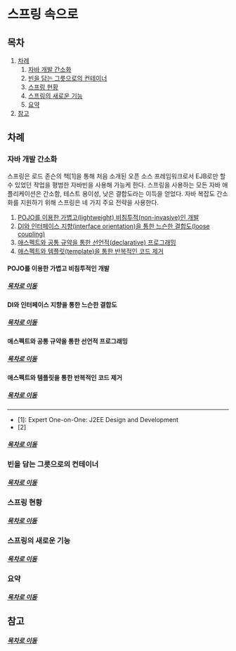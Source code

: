 스프링 속으로
=====
## 목차
1. [차례](#차례)
	1. [자바 개발 간소화](#자바-개발-간소화)
	2. [빈을 담는 그릇으로의 컨테이너](#빈을-담는-그릇으로의-컨테이너)
	3. [스프링 현황](#스프링-현황)
	4. [스프링의 새로운 기능](#스프링의-새로운-기능)
	5. [요약](#요약)
2. [참고](#참고)

## 차례
### 자바 개발 간소화
스프링은 로드 존슨의 책[1]을 통해 처음 소개된 오픈 소스 프레임워크로서 EJB로만 할 수 있었던 작업을 평범한 자바빈을 사용해 가능케 한다. 스프링을 사용하는 모든 자바 애플리케이션은 간소함, 테스트 용이성, 낮은 결합도라는 이득을 얻었다. 자바 복잡도 간소화를 지원하기 위해 스프링은 네 가지 주요 전략을 사용한다.

1. [POJO를 이용한 가볍고(lightweight) 비침투적(non-invasive)인 개발](#POJO를-이용한-가볍고-비침투적인-개발)
2. [DI와 인터페이스 지향(interface orientation)을 통한 느슨한 결합도(loose coupling)](#DI와-인터페이스-지향을-통한-느슨한-결합도)
3. [애스펙트와 공통 규약을 통한 선언적(declarative) 프로그래밍](#애스펙트와-공통-규약을-통한-선언적-프로그래밍)
4. [애스펙트와 템플릿(template)을 통한 반복적인 코드 제거](#애스펙트와-템플릿을-통한-반복적인-코드-제거)

#### POJO를 이용한 가볍고 비침투적인 개발


##### [목차로 이동](#목차)

#### DI와 인터페이스 지향을 통한 느슨한 결합도


##### [목차로 이동](#목차)

#### 애스펙트와 공통 규약을 통한 선언적 프로그래밍


##### [목차로 이동](#목차)

#### 애스펙트와 템플릿을 통한 반복적인 코드 제거


##### [목차로 이동](#목차)

- - -
* [1]: Expert One-on-One: J2EE Design and Development 
* [2]

##### [목차로 이동](#목차)

### 빈을 담는 그릇으로의 컨테이너


##### [목차로 이동](#목차)

### 스프링 현황


##### [목차로 이동](#목차)

### 스프링의 새로운 기능


##### [목차로 이동](#목차)

### 요약


##### [목차로 이동](#목차)

## 참고



##### [목차로 이동](#목차)